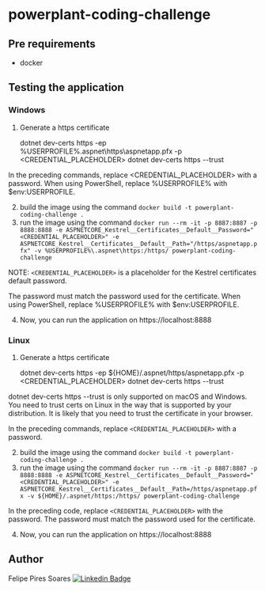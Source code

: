 # powerplant-coding-challenge

## Pre requirements

- docker

## Testing the application

### Windows
1. Generate a https certificate 
    

    dotnet dev-certs https -ep %USERPROFILE%\.aspnet\https\aspnetapp.pfx -p <CREDENTIAL_PLACEHOLDER>
    dotnet dev-certs https --trust

In the preceding commands, replace <CREDENTIAL_PLACEHOLDER> with a password. When using PowerShell, replace %USERPROFILE% with $env:USERPROFILE.

2. build the image using the command `docker build -t powerplant-coding-challenge .`
3. run the image using the command `docker run --rm -it -p 8887:8887 -p 8888:8888 -e ASPNETCORE_Kestrel__Certificates__Default__Password="<CREDENTIAL_PLACEHOLDER>" -e ASPNETCORE_Kestrel__Certificates__Default__Path="/https/aspnetapp.pfx" -v %USERPROFILE%\.aspnet\https:/https/ powerplant-coding-challenge`

NOTE: `<CREDENTIAL_PLACEHOLDER>` is a placeholder for the Kestrel certificates default password.

The password must match the password used for the certificate. When using PowerShell, replace %USERPROFILE% with $env:USERPROFILE.

4. Now, you can run the application on https://localhost:8888

### Linux

1. Generate a https certificate 


    dotnet dev-certs https -ep ${HOME}/.aspnet/https/aspnetapp.pfx -p <CREDENTIAL_PLACEHOLDER>
    dotnet dev-certs https --trust

dotnet dev-certs https --trust is only supported on macOS and Windows. You need to trust certs on Linux in the way that is supported by your distribution. It is likely that you need to trust the certificate in your browser.

In the preceding commands, replace `<CREDENTIAL_PLACEHOLDER>` with a password.

2. build the image using the command `docker build -t powerplant-coding-challenge .`
3. run the image using the command `docker run --rm -it -p 8887:8887 -p 8888:8888 -e ASPNETCORE_Kestrel__Certificates__Default__Password="<CREDENTIAL_PLACEHOLDER>" -e ASPNETCORE_Kestrel__Certificates__Default__Path=/https/aspnetapp.pfx -v ${HOME}/.aspnet/https:/https/ powerplant-coding-challenge`

In the preceding code, replace `<CREDENTIAL_PLACEHOLDER>` with the password. The password must match the password used for the certificate.

4. Now, you can run the application on https://localhost:8888

## Author

Felipe Pires Soares
[![Linkedin Badge](https://img.shields.io/badge/-Felipe-blue?style=flat-square&logo=Linkedin&logoColor=white&link=https://www.linkedin.com/in/felipepsoares/)](https://www.linkedin.com/in/felipepsoares/) 